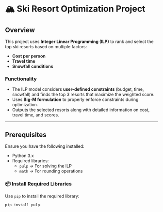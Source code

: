 # 🏔️ Ski Resort Optimization Project

## Overview
This project uses **Integer Linear Programming (ILP)** to rank and select the top ski resorts based on multiple factors:
- **Cost per person**
- **Travel time**
- **Snowfall conditions**

### **Functionality**
- The ILP model considers **user-defined constraints** (budget, time, snowfall) and finds the top 3 resorts that maximize the weighted score.
- Uses **Big-M formulation** to properly enforce constraints during optimization.
- Outputs the selected resorts along with detailed information on cost, travel time, and scores.

---

## **Prerequisites**

Ensure you have the following installed:

- Python 3.x
- Required libraries:
  - `pulp` → For solving the ILP
  - `math` → For rounding operations

### 📦 **Install Required Libraries**
Use `pip` to install the required library:
```bash
pip install pulp
